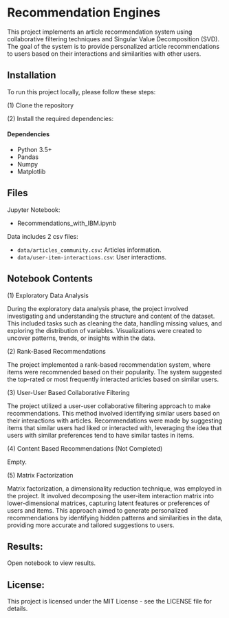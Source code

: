 # Recommendation Engines

This project implements an article recommendation system using collaborative filtering techniques and Singular Value Decomposition (SVD). The goal of the system is to provide personalized article recommendations to users based on their interactions and similarities with other users.

## Installation

To run this project locally, please follow these steps:

(1) Clone the repository

(2) Install the required dependencies: 

#### Dependencies
- Python 3.5+
- Pandas
- Numpy
- Matplotlib

## Files

Jupyter Notebook:
- Recommendations_with_IBM.ipynb

Data includes 2 csv files:
- `data/articles_community.csv`: Articles information.
- `data/user-item-interactions.csv`: User interactions.

## Notebook Contents

(1) Exploratory Data Analysis

During the exploratory data analysis phase, the project involved investigating and understanding the structure and content of the dataset. This included tasks such as cleaning the data, handling missing values, and exploring the distribution of variables. Visualizations were created to uncover patterns, trends, or insights within the data.


(2) Rank-Based Recommendations

The project implemented a rank-based recommendation system, where items were recommended based on their popularity. The system suggested the top-rated or most frequently interacted articles based on similar users.

(3) User-User Based Collaborative Filtering

The project utilized a user-user collaborative filtering approach to make recommendations. This method involved identifying similar users based on their interactions with articles. Recommendations were made by suggesting items that similar users had liked or interacted with, leveraging the idea that users with similar preferences tend to have similar tastes in items.

(4) Content Based Recommendations (Not Completed)

Empty.

(5) Matrix Factorization

Matrix factorization, a dimensionality reduction technique, was employed in the project. It involved decomposing the user-item interaction matrix into lower-dimensional matrices, capturing latent features or preferences of users and items. This approach aimed to generate personalized recommendations by identifying hidden patterns and similarities in the data, providing more accurate and tailored suggestions to users.

## Results:
Open notebook to view results.

## License:
This project is licensed under the MIT License - see the LICENSE file for details.




